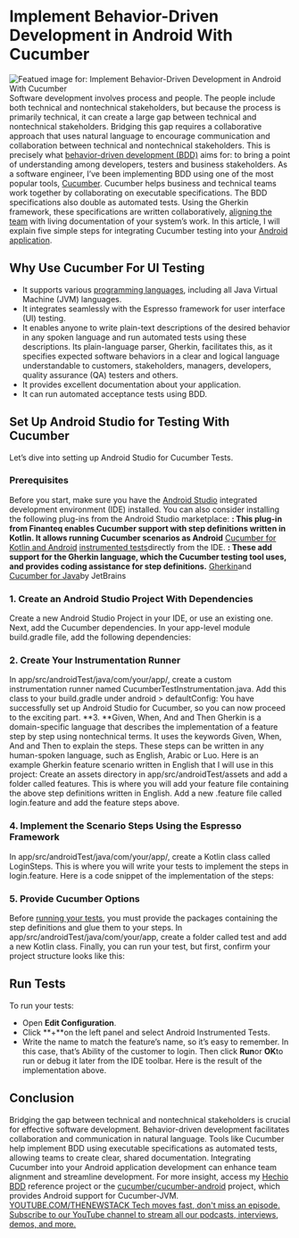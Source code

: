 # Implement Behavior-Driven Development in Android With Cucumber
![Featued image for: Implement Behavior-Driven Development in Android With Cucumber](https://cdn.thenewstack.io/media/2024/11/2d34c959-android-cucumber-bdd-1024x576.jpg)
Software development involves process and people. The people include both technical and nontechnical stakeholders, but because the process is primarily technical, it can create a large gap between technical and nontechnical stakeholders.
Bridging this gap requires a collaborative approach that uses natural language to encourage communication and collaboration between technical and nontechnical stakeholders. This is precisely what
[behavior-driven development (BDD)](https://thenewstack.io/two-ways-to-get-started-with-behavior-driven-design-bdd/) aims for: to bring a point of understanding among developers, testers and business stakeholders.
As a software engineer, I’ve been implementing BDD using one of the most popular tools,
[Cucumber](https://cucumber.io/). Cucumber helps business and technical teams work together by collaborating on executable specifications. The BDD specifications also double as automated tests. Using the Gherkin framework, these specifications are written collaboratively, [aligning the team](https://thenewstack.io/entrepreneurship-for-engineers-why-team-alignment-matters/) with living documentation of your system’s work.
In this article, I will explain five simple steps for integrating Cucumber testing into your
[Android application](https://roadmap.sh/android).
## Why Use Cucumber For UI Testing
- It supports various
[programming languages](https://thenewstack.io/programming-languages/), including all Java Virtual Machine (JVM) languages.
- It integrates seamlessly with the Espresso framework for user interface (UI) testing.
- It enables anyone to write plain-text descriptions of the desired behavior in any spoken language and run automated tests using these descriptions. Its plain-language parser, Gherkin, facilitates this, as it specifies expected software behaviors in a clear and logical language understandable to customers, stakeholders, managers, developers, quality assurance (QA) testers and others.
- It provides excellent documentation about your application.
- It can run automated acceptance tests using BDD.
## Set Up Android Studio for Testing With Cucumber
Let’s dive into setting up Android Studio for Cucumber Tests.
### Prerequisites
Before you start, make sure you have the
[Android Studio](https://developer.android.com/studio) integrated development environment (IDE) installed.
You can also consider installing the following plug-ins from the Android Studio marketplace:
**: This plug-in from Finanteq enables Cucumber support with step definitions written in Kotlin. It allows running Cucumber scenarios as Android** [Cucumber for Kotlin and Android](https://plugins.jetbrains.com/plugin/22107-cucumber-for-kotlin-and-android) [instrumented tests](https://developer.android.com/training/testing/instrumented-tests)directly from the IDE. **: These add support for the Gherkin language, which the Cucumber testing tool uses, and provides coding assistance for step definitions.** [Gherkin](https://plugins.jetbrains.com/plugin/9164-gherkin)and [Cucumber for Java](https://plugins.jetbrains.com/plugin/7212-cucumber-for-java)by JetBrains
### 1. Create an Android Studio Project With Dependencies
Create a new Android Studio Project in your IDE, or use an existing one. Next, add the Cucumber dependencies.
In your app-level module
build.gradle file, add the following dependencies:
### 2. Create Your Instrumentation Runner
In
app/src/androidTest/java/com/your/app/, create a custom instrumentation runner named
CucumberTestInstrumentation.java. Add this class to your
build.gradle under
android >
defaultConfig:
You have successfully set up Android Studio for Cucumber, so you can now proceed to the exciting part.
**3. **Given, When, And and Then
Gherkin is a domain-specific language that describes the implementation of a feature step by step using nontechnical terms. It uses the keywords
Given,
When,
And and
Then to explain the steps. These steps can be written in any human-spoken language, such as English, Arabic or Luo.
Here is an example Gherkin feature scenario written in English that I will use in this project:
Create an
assets directory in
app/src/androidTest/assets and add a folder called
features. This is where you will add your feature file containing the above step definitions written in English.
Add a new
.feature file called
login.feature and add the feature steps above.
### 4. Implement the Scenario Steps Using the Espresso Framework
In
app/src/androidTest/java/com/your/app/, create a Kotlin class called
LoginSteps. This is where you will write your tests to implement the steps in
login.feature.
Here is a code snippet of the implementation of the steps:
### 5. Provide Cucumber Options
Before
[running your tests](https://thenewstack.io/who-should-run-tests-on-the-future-of-qa/), you must provide the packages containing the step definitions and glue them to your steps.
In
app/src/androidTest/java/com/your/app, create a folder called
test and add a new Kotlin class.
Finally, you can run your test, but first, confirm your project structure looks like this:
## Run Tests
To run your tests:
- Open
**Edit Configuration**.
- Click
**+**on the left panel and select
Android Instrumented Tests.
- Write the name to match the feature’s name, so it’s easy to remember. In this case, that’s
Ability of the customer to login. Then click
**Run**or **OK**to run or debug it later from the IDE toolbar.
Here is the result of the implementation above.
## Conclusion
Bridging the gap between technical and nontechnical stakeholders is crucial for effective software development. Behavior-driven development facilitates collaboration and communication in natural language.
Tools like Cucumber help implement BDD using executable specifications as automated tests, allowing teams to create clear, shared documentation. Integrating Cucumber into your Android application development can enhance team alignment and streamline development.
For more insight, access my
[Hechio BDD](https://github.com/Hechio/HechioBDD) reference project or the [cucumber/cucumber-android](https://github.com/cucumber/cucumber-android) project, which provides Android support for Cucumber-JVM. [
YOUTUBE.COM/THENEWSTACK
Tech moves fast, don't miss an episode. Subscribe to our YouTube
channel to stream all our podcasts, interviews, demos, and more.
](https://youtube.com/thenewstack?sub_confirmation=1)
